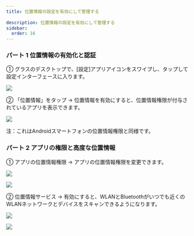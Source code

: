 ```yaml
---  
title: 位置情報の設定を有効にして管理する  
  
description: 位置情報の設定を有効にして管理する  
sidebar:  
  order: 16  
---  
```

  
  
### パート 1 位置情報の有効化と認証  
  
  
① グラスのデスクトップで、[設定]アプリアイコンをスワイプし、タップして設定インターフェースに入ります。  
  
  
![](public/images/air3/jp/manage-location-1.png)  
  
  
② 「位置情報」をタップ → 位置情報を有効にすると、位置情報権限が付与されているアプリを表示できます。  
  
  
![](public/images/air3/jp/manage-location-2.png)  
  
  
注：これはAndroidスマートフォンの位置情報権限と同様です。  
  
  
  
### パート 2 アプリの権限と高度な位置情報  
  
  
① アプリの位置情報権限 → アプリの位置情報権限を変更できます。  
  
  
![](public/images/air3/jp/manage-location-3.png)  
  
  
![](public/images/air3/jp/manage-location-4.png)  
  
  
② 位置情報サービス → 有効にすると、WLANとBluetoothがいつでも近くのWLANネットワークとデバイスをスキャンできるようになります。  
  
  
![](public/images/air3/jp/manage-location-5.png)  
  
  
![](public/images/air3/jp/manage-location-6.png)